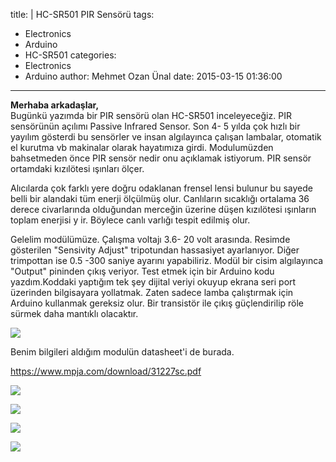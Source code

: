 title: |
  HC-SR501 PIR Sensörü
tags:
  - Electronics
  - Arduino
  - HC-SR501
categories:
  - Electronics
  - Arduino
author: Mehmet Ozan Ünal
date: 2015-03-15 01:36:00
---
**Merhaba arkadaşlar,**  
Bugünkü yazımda bir PIR sensörü olan HC-SR501 inceleyeceğiz. PIR sensörünün açılımı Passive Infrared Sensor. Son 4- 5 yılda çok hızlı bir yayılım gösterdi bu sensörler ve insan algılayınca çalışan lambalar, otomatik el kurutma vb makinalar olarak hayatımıza girdi. Modulumüzden bahsetmeden önce PIR sensör nedir onu açıklamak istiyorum. PIR sensör ortamdaki kızılötesi ışınları ölçer.  

Alıcılarda çok farklı yere doğru odaklanan frensel lensi bulunur bu sayede belli bir alandaki tüm enerji ölçülmüş olur. Canlıların sıcaklığı ortalama 36 derece civarlarında olduğundan merceğin üzerine düşen kızılötesi ışınların toplam enerjisi y ir. Böylece canlı varlığı tespit edilmiş olur.  

Gelelim modülümüze. Çalışma voltajı 3.6- 20 volt arasında. Resimde gösterilen "Sensivity Adjust" tripotundan hassasiyet ayarlanıyor. Diğer trimpottan ise 0.5 -300 saniye ayarını yapabiliriz. Modül bir cisim algılayınca "Output" pininden çıkış veriyor. Test etmek için bir Arduino kodu yazdım.Koddaki yaptığım tek şey dijital veriyi okuyup ekrana seri port üzerinden bilgisayara yollatmak. Zaten sadece lamba çalıştırmak için Arduino kullanmak gereksiz olur. Bir transistör ile çıkış güçlendirilip röle sürmek daha mantıklı olacaktır.  

![](https://1.bp.blogspot.com/-4wSb9Iepk-I/VQSmL6O1IEI/AAAAAAAAH8s/eTZcX2He-uo/s1600/sd.PNG)

Benim bilgileri aldığım modulün datasheet'i de burada.

https://www.mpja.com/download/31227sc.pdf  

![](https://1.bp.blogspot.com/-ypp2WiddhQ4/VQSmP8893KI/AAAAAAAAH84/V-8_ftlvy58/s1600/IMG_20150314_214609.jpg)

![](https://3.bp.blogspot.com/-HRO1B-zMtkQ/VQSmP98vWFI/AAAAAAAAH84/gdn4NZtLZqA/s1600/IMG_20150314_214546.jpg)

![](https://1.bp.blogspot.com/-RK1a2c0Culs/VQSmP0t3DtI/AAAAAAAAH84/gqlkaWfBTOA/s1600/IMG-20150314-WA0004.jpg)

![](https://3.bp.blogspot.com/-8gT-vgqA5fg/VQSmP-AsoeI/AAAAAAAAH84/ZMaN6ZmbewE/s1600/IMG_20150314_214319.jpg)